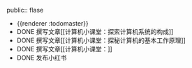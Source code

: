 public:: flase

- {{renderer :todomaster}}
- DONE 撰写文章[[计算机小课堂：探索计算机系统的构成]]
- DONE 撰写文章[[计算机小课堂：探秘计算机的基本工作原理]]
- DONE 撰写文章[[计算机小课堂：]]
- DONE 发布小红书